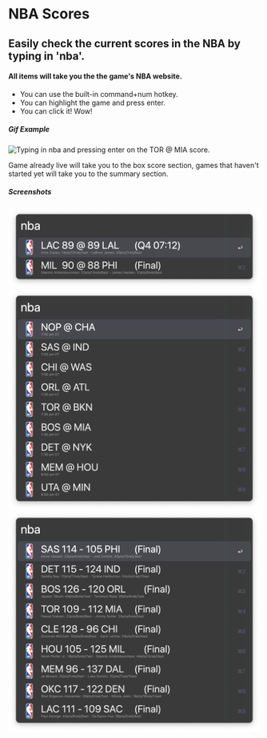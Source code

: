 # NBA Scores

## Easily check the current scores in the NBA by typing in 'nba'.

#### All items will take you the the game's NBA website.
* You can use the built-in command+num hotkey.
* You can highlight the game and press enter.
* You can click it! Wow!

##### Gif Example
![Typing in nba and pressing enter on the TOR @ MIA score.](examples/gif/alfred_nba_scores_20221022.gif)

Game already live will take you to the box score section, games that haven't started yet will take you to the summary section.

##### Screenshots

![](examples/png/Screenshot%202022-10-20%20at%2023.12.28.png)
![](examples/png/Screenshot%202022-10-21%20at%2014.57.35.png)
![](examples/png/Screenshot%202022-10-23%20at%2002.48.40.png)
